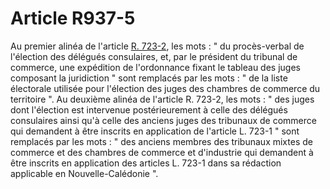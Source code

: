 # Article R937-5

Au premier alinéa de l'article <a href='/affichCodeArticle.do?cidTexte=LEGITEXT000005634379&idArticle=LEGIARTI000006270125&dateTexte=&categorieLien=cid' title='Code de commerce - art. R723-2 (V)'>R. 723-2</a>, les mots : " du procès-verbal de l'élection des délégués consulaires, et, par le président du tribunal de commerce, une expédition de l'ordonnance fixant le tableau des juges composant la juridiction " sont remplacés par les mots : " de la liste électorale utilisée pour l'élection des juges des chambres de commerce du territoire ". Au deuxième alinéa de l'article R. 723-2, les mots : " des juges dont l'élection est intervenue postérieurement à celle des délégués consulaires ainsi qu'à celle des anciens juges des tribunaux de commerce qui demandent à être inscrits en application de l'article L. 723-1 " sont remplacés par les mots : " des anciens membres des tribunaux mixtes de commerce et des chambres de commerce et d'industrie qui demandent à être inscrits en application des articles L. 723-1 dans sa rédaction applicable en Nouvelle-Calédonie ".